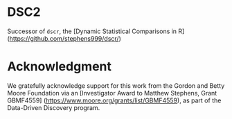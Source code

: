 # DSC2

Successor of `dscr`, the [Dynamic Statistical Comparisons in R]
(https://github.com/stephens999/dscr/)

# Acknowledgment

We gratefully acknowledge support for this work from the Gordon and
Betty Moore Foundation via an
[Investigator Award to Matthew Stephens, Grant GBMF4559]
(https://www.moore.org/grants/list/GBMF4559), as part of the
Data-Driven Discovery program.
